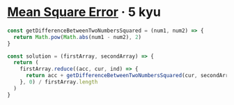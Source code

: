 # [Mean Square Error](https://www.codewars.com/kata/51edd51599a189fe7f000015) · 5 kyu

```javascript
const getDifferenceBetweenTwoNumbersSquared = (num1, num2) => {
  return Math.pow(Math.abs(num1 - num2), 2)
}

const solution = (firstArray, secondArray) => {
  return (
    firstArray.reduce((acc, cur, ind) => {
      return acc + getDifferenceBetweenTwoNumbersSquared(cur, secondArray[ind])
    }, 0) / firstArray.length
  )
}
```

